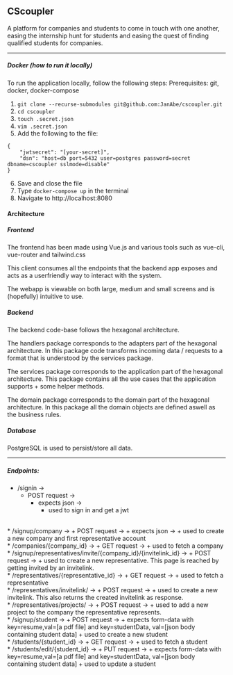 ## CScoupler

A platform for companies and students to come in touch with one another, easing the internship hunt for students and easing the quest of finding qualified students for companies.

---

##### Docker (how to run it locally)
To run the application locally, follow the following steps:
Prerequisites: git, docker, docker-compose
1. ```git clone --recurse-submodules git@github.com:JanAbe/cscoupler.git```
2. ```cd cscoupler```
3. ```touch .secret.json```
4. ```vim .secret.json```
5. Add the following to the file: 
``` 
{
    "jwtsecret": "[your-secret]",
    "dsn": "host=db port=5432 user=postgres password=secret dbname=cscoupler sslmode=disable"
} 
```
6. Save and close the file
7. Type ```docker-compose up``` in the terminal
8. Navigate to http://localhost:8080

#### Architecture

##### Frontend
The frontend has been made using Vue.js and various tools
such as vue-cli, vue-router and tailwind.css

This client consumes all the endpoints that the backend app exposes
and acts as a userfriendly way to interact with the system.

The webapp is viewable on both large, medium and small screens and is (hopefully) intuitive to use.

##### Backend
The backend code-base follows the hexagonal architecture.

The handlers package corresponds to the adapters part of the hexagonal architecture.
In this package code transforms incoming data / requests to a format that is understood by the services package.

The services package corresponds to the application part of the hexagonal architecture.
This package contains all the use cases that the application supports + some helper methods.

The domain package corresponds to the domain part of the hexagonal architecture.
In this package all the domain objects are defined aswell as the business rules.

##### Database
PostgreSQL is used to persist/store all data.

---

##### Endpoints:
* /signin -> 
    + POST request -> 
        + expects json -> 
            + used to sign in and get a jwt
<br>
* /signup/company -> 
    + POST request -> 
        + expects json -> 
            + used to create a new company and first representative account
<br>
* /companies/{company_id} -> 
    + GET request -> 
        + used to fetch a company
<br>
* /signup/representatives/invite/{company_id}/{invitelink_id} -> 
    + POST request -> 
        + used to create a new representative. This page is reached by getting invited by an invitelink.
<br>
* /representatives/{representative_id} -> 
    + GET request -> 
        + used to fetch a representative
<br>
* /representatives/invitelink/ -> 
    + POST request -> 
        + used to create a new invitelink. This also returns the created invitelink as response.
<br>
* /representatives/projects/ -> 
    + POST request -> 
        + used to add a new project to the company the representative represents.
<br>
* /signup/student -> 
    + POST request ->
        + expects form-data with key=resume,val=[a pdf file] and key=studentData, val=[json body containing student data]
            + used to create a new student
<br>
* /students/{student_id} ->
    + GET request ->
        + used to fetch a student 
<br>
* /students/edit/{student_id} ->
    + PUT request ->
        + expects form-data with key=resume,val=[a pdf file] and key=studentData, val=[json body containing student data]
            + used to update a student